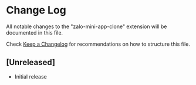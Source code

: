 # Change Log

All notable changes to the "zalo-mini-app-clone" extension will be documented in this file.

Check [Keep a Changelog](http://keepachangelog.com/) for recommendations on how to structure this file.

## [Unreleased]

- Initial release